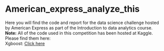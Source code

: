 # American_express_analyze_this
Here you will find the code and report for the data science challenge hosted by American Express as part of the Introduction to data analytics course.<br>
<b>Note:</b> All of the code used in this competition has been hosted at Kaggle. Please find them here:<br>
Xgboost: <a href="http://www.google.com">Click here</a>
